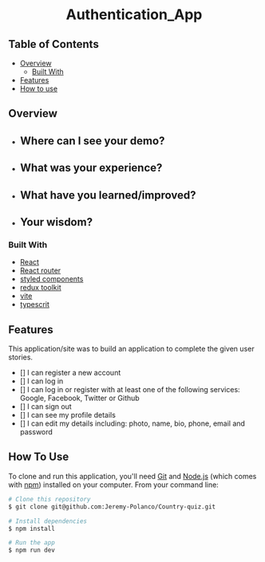 <h1 align="center">Authentication_App</h1>

## Table of Contents

- [Overview](#overview)
  - [Built With](#built-with)
- [Features](#features)
- [How to use](#how-to-use)

## Overview


- Where can I see your demo?
  -
  
- What was your experience?
  -
  
- What have you learned/improved?
  -   

- Your wisdom? 
  -
  
### Built With

<!-- This section should list any major frameworks that you built your project using. Here are a few examples.-->

- [React](https://reactjs.org/)
- [React router](https://reactrouter.com/docs/en/v6)
- [styled components](https://styled-components.com/)
- [redux toolkit](https://redux-toolkit.js.org/)
- [vite](https://vitejs.dev/guide/#trying-vite-online)
- [typescrit](https://www.typescriptlang.org/)


## Features
This application/site was to build an application to complete the given user stories.

- [] I can register a new account
- [] I can log in
- [] I can log in or register with at least one of the following services: Google, Facebook, Twitter or Github
- [] I can sign out
- [] I can see my profile details
- [] I can edit my details including: photo, name, bio, phone, email and password

## How To Use

To clone and run this application, you'll need [Git](https://git-scm.com) and [Node.js](https://nodejs.org/en/download/) (which comes with [npm](http://npmjs.com)) installed on your computer. From your command line:

```bash
# Clone this repository
$ git clone git@github.com:Jeremy-Polanco/Country-quiz.git

# Install dependencies
$ npm install

# Run the app
$ npm run dev
```
